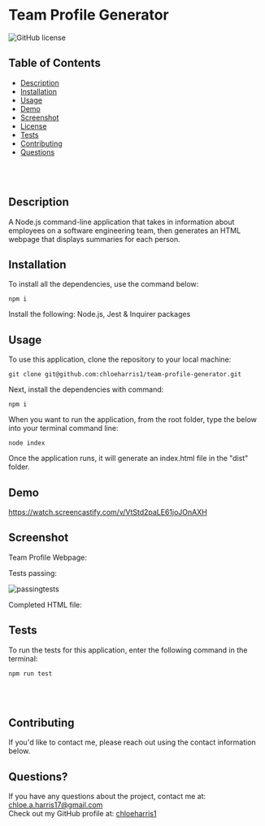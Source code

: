 # Team Profile Generator  <br />

![GitHub license](https://img.shields.io/badge/license-MIT-ff69b4.svg) <br />

## Table of Contents 

- [Description](#description)
- [Installation](#installation)
- [Usage](#usage)
- [Demo](#demo)
- [Screenshot](#screenshot)
- [License](#license)
- [Tests](#tests)
- [Contributing](#contributing)
- [Questions](#questions)

<br />
<br />

## Description 
A Node.js command-line application that takes in information about employees on a software engineering team, then generates an HTML webpage that displays summaries for each person.

## Installation 
To install all the dependencies, use the command below:
```
npm i
```
Install the following: Node.js, Jest & Inquirer packages
<br />

## Usage
To use this application, clone the repository to your local machine:
```
git clone git@github.com:chloeharris1/team-profile-generator.git
```

Next, install the dependencies with command:
```
npm i
```
When you want to run the application, from the root folder, type the below into your terminal command line:
```
node index
```
Once the application runs, it will generate an index.html file in the "dist" folder.

## Demo

https://watch.screencastify.com/v/VtStd2paLE61joJOnAXH

## Screenshot

Team Profile Webpage:



Tests passing: 

![passingtests](https://user-images.githubusercontent.com/89039793/137832235-e99c72ad-9985-4a90-88af-7c0c1c0a3eee.PNG)

Completed HTML file:

## Tests
To run the tests for this application, enter the following command in the terminal:

  ```
  npm run test
  ```
  <br /> <br />

## Contributing

If you'd like to contact me, please reach out using the contact information below.

## Questions?

If you have any questions about the project, contact me at: 
chloe.a.harris17@gmail.com <br />
Check out my GitHub profile at: 
[chloeharris1](https://github.com/chloeharris1/) <br />
